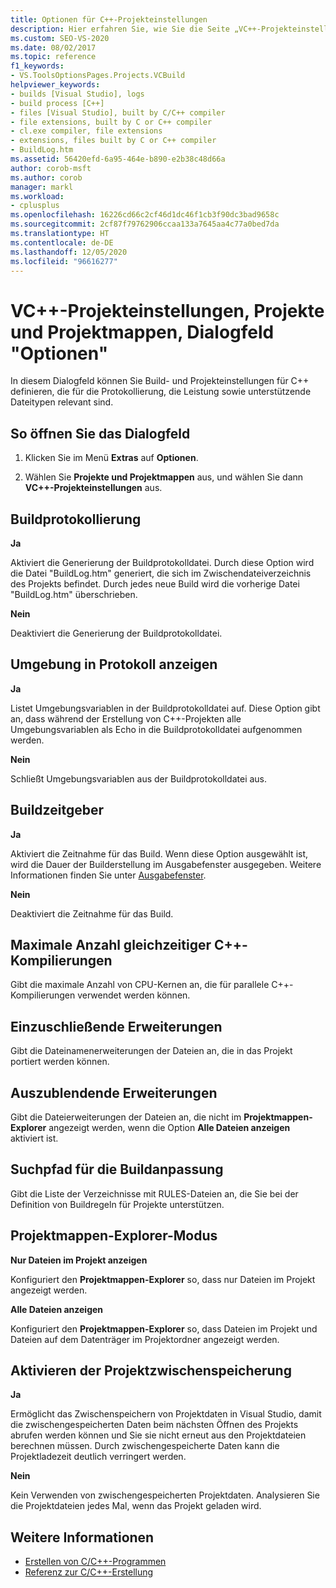 ```yaml
---
title: Optionen für C++-Projekteinstellungen
description: Hier erfahren Sie, wie Sie die Seite „VC++-Projekteinstellungen“ im Abschnitt „Projekte und Projektmappen“ verwenden, um Build- und Projekteinstellungen für C++ zu definieren, die für die Protokollierung, Leistung sowie unterstützende Dateitypen relevant sind.
ms.custom: SEO-VS-2020
ms.date: 08/02/2017
ms.topic: reference
f1_keywords:
- VS.ToolsOptionsPages.Projects.VCBuild
helpviewer_keywords:
- builds [Visual Studio], logs
- build process [C++]
- files [Visual Studio], built by C/C++ compiler
- file extensions, built by C or C++ compiler
- cl.exe compiler, file extensions
- extensions, files built by C or C++ compiler
- BuildLog.htm
ms.assetid: 56420efd-6a95-464e-b890-e2b38c48d66a
author: corob-msft
ms.author: corob
manager: markl
ms.workload:
- cplusplus
ms.openlocfilehash: 16226cd66c2cf46d1dc46f1cb3f90dc3bad9658c
ms.sourcegitcommit: 2cf87f79762906ccaa133a7645aa4c77a0bed7da
ms.translationtype: HT
ms.contentlocale: de-DE
ms.lasthandoff: 12/05/2020
ms.locfileid: "96616277"
---
```

# <a name="vc-project-settings-projects-and-solutions-options-dialog-box"></a>VC++-Projekteinstellungen, Projekte und Projektmappen, Dialogfeld "Optionen"

In diesem Dialogfeld können Sie Build- und Projekteinstellungen für C++ definieren, die für die Protokollierung, die Leistung sowie unterstützende Dateitypen relevant sind.

## <a name="to-access-this-dialog-box"></a>So öffnen Sie das Dialogfeld

1. Klicken Sie im Menü **Extras** auf **Optionen**.

2. Wählen Sie **Projekte und Projektmappen** aus, und wählen Sie dann **VC++-Projekteinstellungen** aus.

## <a name="build-logging"></a>Buildprotokollierung

 **Ja**

  Aktiviert die Generierung der Buildprotokolldatei. Durch diese Option wird die Datei "BuildLog.htm" generiert, die sich im Zwischendateiverzeichnis des Projekts befindet. Durch jedes neue Build wird die vorherige Datei "BuildLog.htm" überschrieben.

 **Nein**

  Deaktiviert die Generierung der Buildprotokolldatei.

## <a name="show-environment-in-log"></a>Umgebung in Protokoll anzeigen

 **Ja**

Listet Umgebungsvariablen in der Buildprotokolldatei auf. Diese Option gibt an, dass während der Erstellung von C++-Projekten alle Umgebungsvariablen als Echo in die Buildprotokolldatei aufgenommen werden.

 **Nein**

Schließt Umgebungsvariablen aus der Buildprotokolldatei aus.

## <a name="build-timing"></a>Buildzeitgeber

 **Ja**

  Aktiviert die Zeitnahme für das Build. Wenn diese Option ausgewählt ist, wird die Dauer der Builderstellung im Ausgabefenster ausgegeben. Weitere Informationen finden Sie unter [Ausgabefenster](../../ide/reference/output-window.md).

 **Nein**

Deaktiviert die Zeitnahme für das Build.

## <a name="maximum-concurrent-c-compilations"></a>Maximale Anzahl gleichzeitiger C++-Kompilierungen

Gibt die maximale Anzahl von CPU-Kernen an, die für parallele C++-Kompilierungen verwendet werden können.

## <a name="extensions-to-include"></a>Einzuschließende Erweiterungen

Gibt die Dateinamenerweiterungen der Dateien an, die in das Projekt portiert werden können.

## <a name="extensions-to-hide"></a>Auszublendende Erweiterungen

Gibt die Dateierweiterungen der Dateien an, die nicht im **Projektmappen-Explorer** angezeigt werden, wenn die Option **Alle Dateien anzeigen** aktiviert ist.

## <a name="build-customization-search-path"></a>Suchpfad für die Buildanpassung

Gibt die Liste der Verzeichnisse mit RULES-Dateien an, die Sie bei der Definition von Buildregeln für Projekte unterstützen.

## <a name="solution-explorer-mode"></a>Projektmappen-Explorer-Modus

**Nur Dateien im Projekt anzeigen**

Konfiguriert den **Projektmappen-Explorer** so, dass nur Dateien im Projekt angezeigt werden.

**Alle Dateien anzeigen**

Konfiguriert den **Projektmappen-Explorer** so, dass Dateien im Projekt und Dateien auf dem Datenträger im Projektordner angezeigt werden.

## <a name="enable-project-caching"></a>Aktivieren der Projektzwischenspeicherung

**Ja**

Ermöglicht das Zwischenspeichern von Projektdaten in Visual Studio, damit die zwischengespeicherten Daten beim nächsten Öffnen des Projekts abrufen werden können und Sie sie nicht erneut aus den Projektdateien berechnen müssen. Durch zwischengespeicherte Daten kann die Projektladezeit deutlich verringert werden.

**Nein**

Kein Verwenden von zwischengespeicherten Projektdaten. Analysieren Sie die Projektdateien jedes Mal, wenn das Projekt geladen wird.

## <a name="see-also"></a>Weitere Informationen

- [Erstellen von C/C++-Programmen](/cpp/build/projects-and-build-systems-cpp)
- [Referenz zur C/C++-Erstellung](/cpp/build/reference/c-cpp-building-reference)